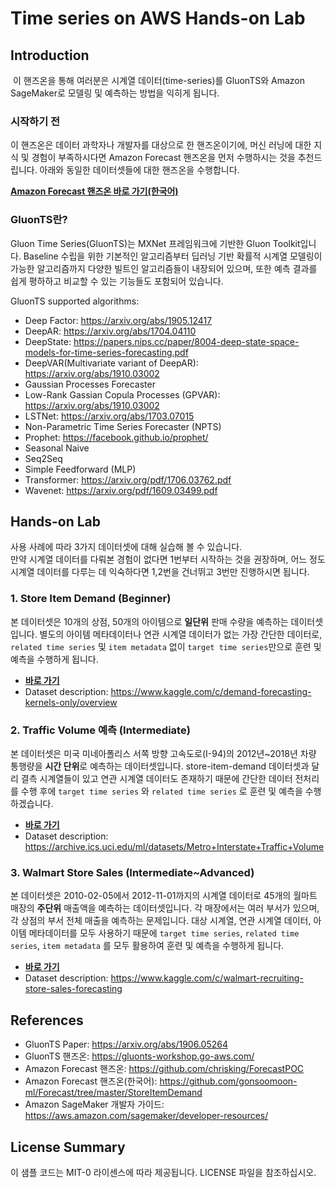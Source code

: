 # Time series on AWS Hands-on Lab

## Introduction
​
이 핸즈온을 통해 여러분은 시계열 데이터(time-series)를 GluonTS와 Amazon SageMaker로 모델링 및 예측하는 방법을 익히게 됩니다.

### 시작하기 전
이 핸즈온은 데이터 과학자나 개발자를 대상으로 한 핸즈온이기에, 머신 러닝에 대한 지식 및 경험이 부족하시다면 Amazon Forecast 핸즈온을 먼저 수행하시는 것을 추천드립니다. 아래와 동일한 데이터셋들에 대한 핸즈온을 수행합니다.

**[Amazon Forecast 핸즈온 바로 가기(한국어)](https://github.com/gonsoomoon-ml/Forecast)** 


### GluonTS란?
Gluon Time Series(GluonTS)는 MXNet 프레임워크에 기반한 Gluon Toolkit입니다.
Baseline 수립을 위한 기본적인 알고리즘부터 딥러닝 기반 확률적 시계열 모델링이 가능한 알고리즘까지 다양한 빌트인 알고리즘들이 내장되어 있으며, 또한 예측 결과를 쉽게 평하하고 비교할 수 있는
기능들도 포함되어 있습니다.

GluonTS supported algorithms:
- Deep Factor: https://arxiv.org/abs/1905.12417
- DeepAR: https://arxiv.org/abs/1704.04110
- DeepState: https://papers.nips.cc/paper/8004-deep-state-space-models-for-time-series-forecasting.pdf
- DeepVAR(Multivariate variant of DeepAR):  https://arxiv.org/abs/1910.03002
- Gaussian Processes Forecaster
- Low-Rank Gassian Copula Processes (GPVAR):  https://arxiv.org/abs/1910.03002
- LSTNet: https://arxiv.org/abs/1703.07015
- Non-Parametric Time Series Forecaster (NPTS)
- Prophet: https://facebook.github.io/prophet/
- Seasonal Naive
- Seq2Seq
- Simple Feedforward (MLP)
- Transformer: https://arxiv.org/pdf/1706.03762.pdf
- Wavenet: https://arxiv.org/pdf/1609.03499.pdf


## Hands-on Lab 
사용 사례에 따라 3가지 데이터셋에 대해 실습해 볼 수 있습니다.<br>
만약 시계열 데이터를 다뤄본 경험이 없다면 1번부터 시작하는 것을 권장하며, 어느 정도 시계열 데이터를 다루는 데 익숙하다면 1,2번을 건너뛰고 3번만 진행하시면 됩니다.

### 1. Store Item Demand (Beginner)
본 데이터셋은 10개의 상점, 50개의 아이템으로 **일단위** 판매 수량을 예측하는 데이터셋입니다.
별도의 아이템 메타데이터나 연관 시계열 데이터가 없는 가장 간단한 데이터로, `related time series` 및 `item metadata` 없이 `target time series`만으로 훈련 및 예측을 수행하게 됩니다.

- **[바로 가기](store-item-demand/)**    
- Dataset description: https://www.kaggle.com/c/demand-forecasting-kernels-only/overview 

### 2. Traffic Volume 예측 (Intermediate)

본 데이터셋은 미국 미네아폴리스 서쪽 방향 고속도로(I-94)의 2012년~2018년 차량 통행량을 **시간 단위**로 예측하는 데이터셋입니다. store-item-demand 데이터셋과 달리 결측 시계열들이 있고 연관 시계열 데이터도 존재하기 때문에 간단한 데이터 전처리를 수행 후에 `target time series` 와 `related time series` 로 훈련 및 예측을 수행하겠습니다.

- **[바로 가기](traffic-volume/)**    
- Dataset description: https://archive.ics.uci.edu/ml/datasets/Metro+Interstate+Traffic+Volume


### 3. Walmart Store Sales (Intermediate~Advanced)

본 데이터셋은 2010-02-05에서 2012-11-01까지의 시계열 데이터로 45개의 월마트 매장의 **주단위** 매출액을 예측하는 데이터셋입니다. 각 매장에서는 여러 부서가 있으며, 각 상점의 부서 전체 매출을 예측하는 문제입니다.
대상 시계열, 연관 시계열 데이터, 아이템 메타데이터를 모두 사용하기 때문에  `target time series`, `related time series`, `item metadata` 를 모두 활용하여 훈련 및 예측을 수행하게 됩니다.

- **[바로 가기](walmart-sale/)**    
- Dataset description: https://www.kaggle.com/c/walmart-recruiting-store-sales-forecasting


## References
- GluonTS Paper: https://arxiv.org/abs/1906.05264
- GluonTS 핸즈온: https://gluonts-workshop.go-aws.com/
- Amazon Forecast 핸즈온: https://github.com/chrisking/ForecastPOC
- Amazon Forecast 핸즈온(한국어): https://github.com/gonsoomoon-ml/Forecast/tree/master/StoreItemDemand
- Amazon SageMaker 개발자 가이드: https://aws.amazon.com/sagemaker/developer-resources/


## License Summary

이 샘플 코드는 MIT-0 라이센스에 따라 제공됩니다. LICENSE 파일을 참조하십시오.